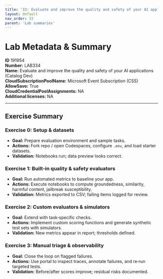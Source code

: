 ```yaml
---
title: '33: Evaluate and improve the quality and safety of your AI applications (Catalog Dev)'
layout: default
nav_order: 33
parent: 'Lab summaries'
--- 
```


# Lab Metadata & Summary

**ID** 191954  
**Number:** LAB334  
**Name:** Evaluate and improve the quality and safety of your AI applications (Catalog Dev)  
**CloudSubscriptionPoolName:** Microsoft Event Subscription (CSS)  
**AllowSave:** True  
**CloudCredentialPoolAssignments:** NA  
**Additional licenses:** NA  

---

## Exercise Summary
### Exercise 0: Setup & datasets
- **Goal:** Prepare evaluation environment and sample tasks.
- **Actions:** Fork repo / open Codespaces, configure `.env`, and load starter datasets.
- **Validation:** Notebooks run; data preview looks correct.

### Exercise 1: Built‑in quality & safety evaluators
- **Goal:** Run automated metrics to baseline your app.
- **Actions:** Execute notebooks to compute groundedness, similarity, harmful content, jailbreak susceptibility.
- **Validation:** Metrics exported to CSV; failing items logged for review.

### Exercise 2: Custom evaluators & simulators
- **Goal:** Extend with task‑specific checks.
- **Actions:** Implement custom scoring functions and generate synthetic test sets with simulators.
- **Validation:** New metrics appear in report; thresholds defined.

### Exercise 3: Manual triage & observability
- **Goal:** Close the loop on flagged failures.
- **Actions:** Use portal to inspect traces, annotate failures, and re‑run targeted tests.
- **Validation:** Before/after scores improve; residual risks documented.
